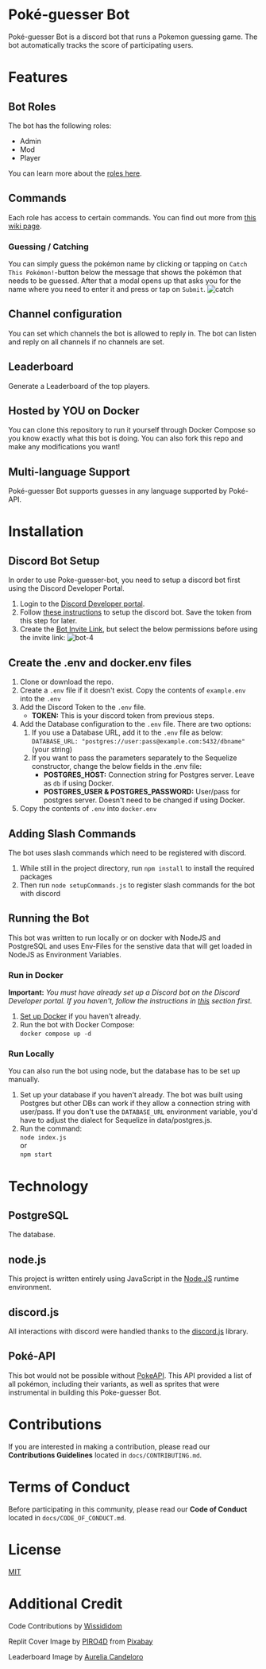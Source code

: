 # Poké-guesser Bot

Poké-guesser Bot is a discord bot that runs a Pokemon guessing game. The bot automatically tracks the score of participating users.

# Features

## Bot Roles

The bot has the following roles:

- Admin
- Mod
- Player

You can learn more about the [roles here](https://github.com/GeorgeCiesinski/poke-guesser-bot/wiki/Bot-Roles).

## Commands

Each role has access to certain commands. You can find out more from [this wiki page](https://github.com/GeorgeCiesinski/poke-guesser-bot/wiki/Commands).

### Guessing / Catching

You can simply guess the pokémon name by clicking or tapping on `Catch This Pokémon!`-button below the message that shows the pokémon that needs to be guessed. After that a modal opens up that asks you for the name where you need to enter it and press or tap on `Submit`.
![catch](docs/images/catch.png)

## Channel configuration

You can set which channels the bot is allowed to reply in. The bot can listen and reply on all channels if no channels are set.

## Leaderboard

Generate a Leaderboard of the top players.

## Hosted by YOU on Docker

You can clone this repository to run it yourself through Docker Compose so you know exactly what this bot is doing. You can also fork this repo and make any modifications you want!

## Multi-language Support

Poké-guesser Bot supports guesses in any language supported by Poké-API.

# Installation

## Discord Bot Setup

In order to use Poke-guesser-bot, you need to setup a discord bot first using the Discord Developer Portal.

<!-- Keep ordered lists in html format -->
<ol>            
    <li>
        Login to the <a href="https://discord.com/developers/applications">Discord Developer portal</a>.
    </li>
    <li>
        Follow <a href="https://discordjs.guide/preparations/setting-up-a-bot-application.html#creating-your-bot">these instructions</a> to setup the discord bot. Save the token from this step for later.
    </li>
    <li>
        Create the <a href="https://discordjs.guide/preparations/adding-your-bot-to-servers.html#bot-invite-links">Bot Invite Link</a>, but select the below permissions before using the invite link:
        <img src="docs/images/bot-4.png" alt="bot-4">
    </li>
</ol>

## Create the .env and docker.env files

<ol>
     <li>
        Clone or download the repo.
    </li>
    <li>
        Create a <code>.env</code> file if it doesn't exist. Copy the contents of <code>example.env</code> into the <code>.env</code>
    </li>
    <li>
        Add the Discord Token to the <code>.env</code> file.
        <ul>
            <li><strong>TOKEN:</strong> This is your discord token from previous steps.</li>
        </ul>
    </li>
    <li>
        Add the Database configuration to the <code>.env</code> file. There are two options: 
        <ol>
            <li>
                If you use a Database URL, add it to the <code>.env</code> file as below: 
                <br><code>DATABASE_URL: "postgres://user:pass@example.com:5432/dbname"</code> (your string)
            </li>
            <li>
                If you want to pass the parameters separately to the Sequelize constructor, change the below fields in the .env file:
                <ul>
                    <li><strong>POSTGRES_HOST:</strong> Connection string for Postgres server. Leave as <code>db</code> if using Docker.</li>
                    <li><strong>POSTGRES_USER & POSTGRES_PASSWORD:</strong> User/pass for postgres server. Doesn't need to be changed if using Docker.
                </ul>  
            </li>
        </ol>
    </li>
    <li>
        Copy the contents of <code>.env</code> into <code>docker.env</code>
    </li>
</ol>

## Adding Slash Commands

The bot uses slash commands which need to be registered with discord.

<ol>
    <li>While still in the project directory, run <code>npm install</code> to install the required packages</li>
    <li>Then run <code>node setupCommands.js</code> to register slash commands for the bot with discord</li>
</ol>

## Running the Bot

This bot was written to run locally or on docker with NodeJS and PostgreSQL and uses Env-Files for the senstive data that will get loaded in NodeJS as Environment Variables.

### Run in Docker

**Important:** *You must have already set up a Discord bot on the Discord Developer portal. If you haven't, follow the instructions in [this](#discord-bot-setup) section first.*

<ol>
    <li>
        <a href="https://docs.docker.com/get-started/">Set up Docker</a> if you haven't already.
    </li>
    <li>
        Run the bot with Docker Compose: <br><code>docker compose up -d</code><br>
    </li>
</ol>


### Run Locally

You can also run the bot using node, but the database has to be set up manually.

<ol>
    <li>
        Set up your database if you haven't already. The bot was built using Postgres but other DBs can work if they allow a connection string with user/pass. If you don't use the <code>DATABASE_URL</code> environment variable, you'd have to adjust the dialect for Sequelize in data/postgres.js.
    </li>
    <li>
        Run the command:
        <br><code>node index.js</code>
        <br>or
        <br><code>npm start</code> 
    </li>
</ol>

# Technology

## PostgreSQL

The database.

## node.js

This project is written entirely using JavaScript in the [Node.JS](https://nodejs.org/en/) runtime environment. 

## discord.js

All interactions with discord were handled thanks to the [discord.js](https://discord.js.org/#/) library.

## Poké-API

This bot would not be possible without [PokeAPI](https://pokeapi.co/). This API provided a list of all pokémon, including their variants, as well as sprites that were instrumental in building this Poke-guesser Bot.

# Contributions

If you are interested in making a contribution, please read our **Contributions Guidelines** located in `docs/CONTRIBUTING.md`. 

# Terms of Conduct

Before participating in this community, please read our **Code of Conduct** located in `docs/CODE_OF_CONDUCT.md`. 

# License

[MIT](https://github.com/GeorgeCiesinski/poke-guesser-bot/blob/master/LICENSE)

# Additional Credit

Code Contributions by [Wissididom](https://github.com/Wissididom)

Replit Cover Image by [PIRO4D](https://pixabay.com/users/piro4d-2707530/) from [Pixabay](https://pixabay.com)

Leaderboard Image by [Aurelia Candeloro](https://www.instagram.com/aurelia.borealis)
